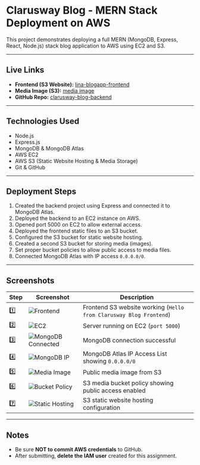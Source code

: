 
# Clarusway Blog - MERN Stack Deployment on AWS

This project demonstrates deploying a full MERN (MongoDB, Express, React, Node.js) stack blog application to AWS using EC2 and S3.

---

## Live Links

- **Frontend (S3 Website):** [lina-blogapp-frontend](http://lina-blogapp-frontend.s3-website.eu-north-1.amazonaws.com)
- **Media Image (S3):** [media image](https://lina-blogapp-media.s3.eu-north-1.amazonaws.com/OIP.jpg)
- **GitHub Repo:** [clarusway-blog-backend](https://github.com/Lina-fhahd/clarusway-blog-backend.git)

---

## Technologies Used

- Node.js
- Express.js
- MongoDB & MongoDB Atlas
- AWS EC2
- AWS S3 (Static Website Hosting & Media Storage)
- Git & GitHub

---

## Deployment Steps

1. Created the backend project using Express and connected it to MongoDB Atlas.
2. Deployed the backend to an EC2 instance on AWS.
3. Opened port 5000 on EC2 to allow external access.
4. Deployed the frontend static files to an S3 bucket.
5. Configured the S3 bucket for static website hosting.
6. Created a second S3 bucket for storing media (images).
7. Set proper bucket policies to allow public access to media files.
8. Connected MongoDB Atlas with IP access `0.0.0.0/0`.

---

## Screenshots

| Step | Screenshot | Description |
|------|------------|-------------|
| 1️⃣ | ![Frontend](./assets/frontend_s3_website.png) | Frontend S3 website working (`Hello from Clarusway Blog Frontend`) |
| 2️⃣ | ![EC2](./assets/ec2_server_running.png) | Server running on EC2 (`port 5000`) |
| 3️⃣ | ![MongoDB Connected](./assets/mongodb_connected.png) | MongoDB connection successful |
| 4️⃣ | ![MongoDB IP](./assets/mongodb_atlas_ip_access.png) | MongoDB Atlas IP Access List showing `0.0.0.0/0` |
| 5️⃣ | ![Media Image](https://lina-blogapp-media.s3.eu-north-1.amazonaws.com/OIP.jpg) | Public media image from S3 |
| 6️⃣ | ![Bucket Policy](./assets/s3_bucket_policy.png) | S3 media bucket policy showing public access enabled |
| 7️⃣ | ![Static Hosting](./assets/s3_static_hosting.png) | S3 static website hosting configuration |

---

## Notes

- Be sure **NOT to commit AWS credentials** to GitHub.
- After submitting, **delete the IAM user** created for this assignment.

